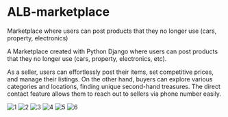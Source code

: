 # ALB-marketplace
Marketplace where users can post products that they no longer use (cars, property, electronics)


A Marketplace created with Python Django where users can post products that they no longer use (cars, property, electronics, etc).

As a seller, users can effortlessly post their items, set competitive prices, and manage their listings. On the other hand, buyers can explore various categories and locations, finding unique second-hand treasures. The direct contact feature allows them to reach out to sellers via phone number easily.

![1](https://github.com/arbi-b/ALB-marketplace/assets/107436921/83bcfc24-dff3-453a-aced-2910358abed1)
![2](https://github.com/arbi-b/ALB-marketplace/assets/107436921/e6710cc5-608a-44ac-997e-c362eb7864b1)
![3](https://github.com/arbi-b/ALB-marketplace/assets/107436921/86d0bd9e-5efd-461a-9fe3-1d51d5ada24b)
![4](https://github.com/arbi-b/ALB-marketplace/assets/107436921/32aecdca-6f0a-4d7c-822e-24fcf6c82649)
![5](https://github.com/arbi-b/ALB-marketplace/assets/107436921/739e0567-4e99-4d9e-aed5-0ddd9e173514)
![6](https://github.com/arbi-b/ALB-marketplace/assets/107436921/817f92d0-ab3c-4300-997d-b2386ef19b65)
